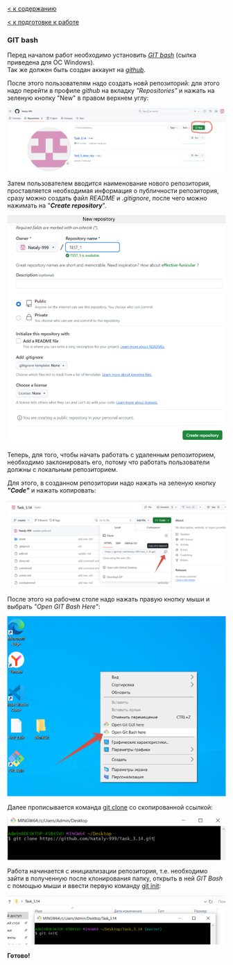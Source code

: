 [< к содержанию](./readme.md)

[< к подготовке к работе](./startwork.md)

### GIT bash

Перед началом работ необходимо установить <u>*[GIT bash](https://gitforwindows.org/)*</u> (сылка приведена для ОС Windows).  
Так же должен быть создан аккаунт на <u>*[github](https://github.com)*</u>.

После этого пользователям надо создать новй репозиторий: для этого надо перейти в профиле *github* на вкладку *"Repositories"* и нажать на зеленую кнопку "New" в правом верхнем углу:

![new rep](./assets/newrep.png)

Затем пользователем вводится наименование нового репозитория, проставляется необходимая информация о публичности репозитория, сразу можно создать файл *README* и *.gitignore*, после чего можно нажимать на "__*Create repository*__".

![create rep](./assets/newrepcreate.png)

Теперь, для того, чтобы начать работать с удаленным репозиторием, необходимо заклонировать его, потому что работать пользователи должны с локальным репозиторием.

Для этого, в созданном репозитории надо нажать на зеленую кнопку __*"Code"*__ и нажать копировать:

![clone rep](./assets/clonerep.png)

После этого на рабочем столе надо нажать правую кнопку мыши и выбрать *"Open GIT Bash Here"*:

![bash work table](./assets/bashworktable.png)

Далее прописывается команда <u>[git clone](./clone.md)</u> со скопированной ссылкой:

![clone rep workt](./assets/clonerepworkt.png)

Работа начинается с инициализации репозитория, т.е. необходимо зайти в полученную после клонирования папку, открыть в ней *GIT Bash* с помощью мыши и ввести первую команду [git init](./init.md):

![init bash](./assets/initbash.png)

**Готово!**